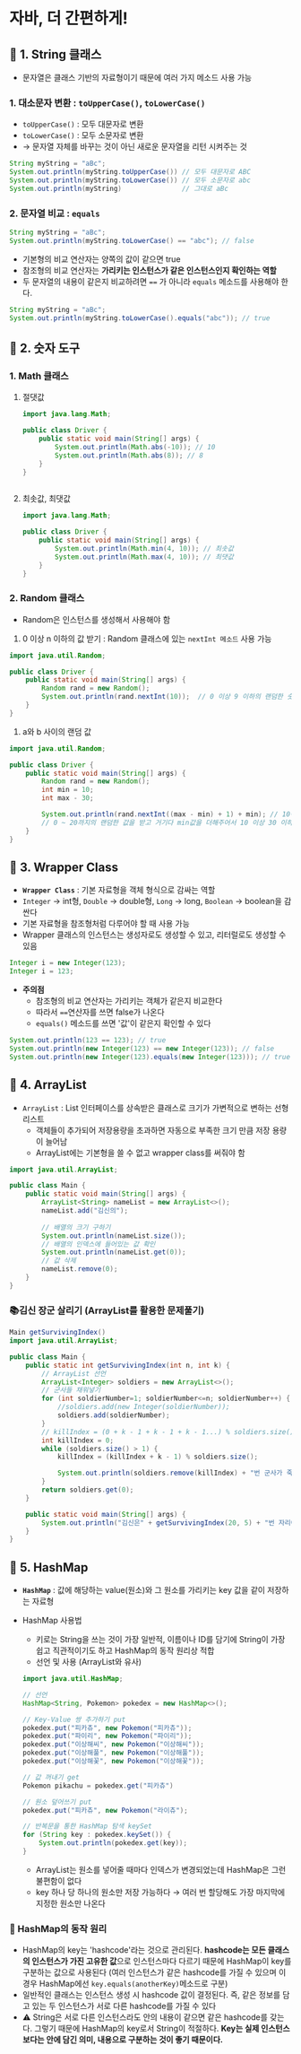 # 자바, 더 간편하게!

## 📌 1. String 클래스

- 문자열은 클래스 기반의 자료형이기 때문에 여러 가지 메소드 사용 가능

### 1. 대소문자 변환 : `toUpperCase()`, `toLowerCase()`

- `toUpperCase()` : 모두 대문자로 변환
- `toLowerCase()` : 모두  소문자로 변환
- → 문자열 자체를 바꾸는 것이 아닌 새로운 문자열을 리턴 시켜주는 것

```java
String myString = "aBc";
System.out.println(myString.toUpperCase()) // 모두 대문자로 ABC
System.out.println(myString.toLowerCase()) // 모두 소문자로 abc
System.out.println(myString)               // 그대로 aBc
```

 

### 2. 문자열 비교 : `equals`

```java
String myString = "aBc";
System.out.println(myString.toLowerCase() == "abc"); // false
```

- 기본형의 비교 연산자는 양쪽의 값이 같으면 true
- 참조형의 비교 연산자는 **가리키는 인스턴스가 같은 인스턴스인지 확인하는 역할**
- 두 문자열의 내용이 같은지 비교하려면 `==` 가 아니라 `equals` 메소드를 사용해야 한다.

```java
String myString = "aBc";
System.out.println(myString.toLowerCase().equals("abc")); // true
```

## 📌 2.  숫자 도구

### 1. Math 클래스

1. 절댓값
   
    ```java
    import java.lang.Math;
    
    public class Driver {
    	public static void main(String[] args) {
    		System.out.println(Math.abs(-10)); // 10
    		System.out.println(Math.abs(8)); // 8
    	}
    }
    	
    ```
    
2. 최솟값, 최댓값
   
    ```java
    import java.lang.Math;
    
    public class Driver {
    	public static void main(String[] args) {
    		System.out.println(Math.min(4, 10)); // 최솟값
    		System.out.println(Math.max(4, 10)); // 최댓값
    	}
    }
    ```
    

### 2. Random 클래스

- Random은 인스턴스를 생성해서 사용해야 함
1. 0 이상 n 이하의 값 받기 :  Random 클래스에 있는 `nextInt 메소드` 사용 가능

```java
import java.util.Random;

public class Driver {
	public static void main(String[] args) {
		Random rand = new Random();
		System.out.println(rand.nextInt(10));  // 0 이상 9 이하의 랜덤한 숫자 출력하기
	}
}
```

1. a와  b 사이의 랜덤 값

```java
import java.util.Random;

public class Driver {
	public static void main(String[] args) {
		Random rand = new Random();
		int min = 10;
		int max - 30;

		System.out.println(rand.nextInt((max - min) + 1) + min); // 10이상 30이하의 랜덤 값
		// 0 ~ 20까지의 랜덤한 값을 받고 거기다 min값을 더해주어서 10 이상 30 이하가 나오게 함
	}
}
```

## 📌 3. Wrapper Class

- **`Wrapper Class`** : 기본 자료형을 객체 형식으로 감싸는 역할
- `Integer` → int형, `Double` → double형, `Long` → long, `Boolean` → boolean을 감싼다
- 기본 자료형을 참조형처럼 다루어야 할 때 사용 가능
- Wrapper 클래스의 인스턴스는 생성자로도 생성할 수 있고, 리터럴로도 생성할 수 있음

```java
Integer i = new Integer(123);
Integer i = 123; 
```

- **주의점**
    - 참조형의 비교 연산자는 가리키는 객체가 같은지 비교한다
    - 따라서 `==`연산자를 쓰면 false가 나온다
    - `equals()` 메소드를 쓰면 '값'이 같은지 확인할 수 있다

```java
System.out.println(123 == 123); // true
System.out.println(new Integer(123) == new Integer(123)); // false
System.out.println(new Integer(123).equals(new Integer(123))); // true
```

## 📌 4. ArrayList

- `ArrayList` : List 인터페이스를 상속받은 클래스로 크기가 가변적으로 변하는 선형리스트
    - 객체들이 추가되어 저장용량을 초과하면 자동으로 부족한 크기 만큼 저장 용량이 늘어남
    - ArrayList에는 기본형을 쓸 수 없고 wrapper class를 써줘야 함

```java
import java.util.ArrayList;

public class Main {
	public static void main(String[] args) {
		ArrayList<String> nameList = new ArrayList<>();
		nameList.add("김신의");
		
		// 배열의 크기 구하기
		System.out.println(nameList.size());
		// 배열의 인덱스에 들어있는 값 확인 
		System.out.println(nameList.get(0));
		// 값 삭제
		nameList.remove(0);
	}
}
```

### 📚김신 장군 살리기 (ArrayList를 활용한 문제풀기)

```java
Main getSurvivingIndex()
import java.util.ArrayList;

public class Main {
	public static int getSurvivingIndex(int n, int k) {
		// ArrayList 선언
		ArrayList<Integer> soldiers = new ArrayList<>();
		// 군사들 채워넣기
		for (int soldierNumber=1; soldierNumber<=n; soldierNumber++) {
			//soldiers.add(new Integer(soldierNumber));
			soldiers.add(soldierNumber);
		}
		// killIndex = (0 + k - 1 + k - 1 + k - 1...) % soldiers.size()
		int killIndex = 0;
		while (soldiers.size() > 1) {
			killIndex = (killIndex + k - 1) % soldiers.size();

			System.out.println(soldiers.remove(killIndex) + "번 군사가 죽습니다.");
		}
		return soldiers.get(0);
	}

	public static void main(String[] args) {
		System.out.println("김신은" + getSurvivingIndex(20, 5) + "번 자리에 서있으면 됩니다.");
	}
}
```

## 📌 5. HashMap

- **`HashMap`** : 값에 해당하는 value(원소)와 그 원소를 가리키는 key 값을 같이 저장하는 자료형

- HashMap 사용법

    - 키로는 String을 쓰는 것이 가장 일반적, 이름이나 ID를 담기에 String이 가장 쉽고 직관적이기도 하고 HashMap의 동작 원리상 적합
    - 선언 및 사용 (ArrayList와 유사)

    ```java
    import java.util.HashMap;
    
    // 선언
    HashMap<String, Pokemon> pokedex = new HashMap<>();
    
    // Key-Value 쌍 추가하기 put
    pokedex.put("피카츄", new Pokemon("피카츄"));
    pokedex.put("파이리", new Pokemon("파이리"));
    pokedex.put("이상해씨", new Pokemon("이상해씨"));
    pokedex.put("이상해풀", new Pokemon("이상해풀"));
    pokedex.put("이상해꽃", new Pokemon("이상해꽃"));
    
    // 값 꺼내기 get
    Pokemon pikachu = pokedex.get("피카츄")
    
    // 원소 덮어쓰기 put
    pokedex.put("피카츄", new Pokemon("라이츄");
    
    // 반복문을 통한 HashMap 탐색 keySet
    for (String key : pokedex.keySet()) {
        System.out.println(pokedex.get(key));
    }
    ```

    - ArrayList는 원소를 넣어줄 때마다 인덱스가 변경되었는데 HashMap은 그런 불편함이 없다
    - key 하나 당 하나의 원소만 저장 가능하다 → 여러 번 할당해도 가장 마지막에 지정한 원소만 나온다

### 📕 HashMap의 동작 원리

- HashMap의 key는 'hashcode'라는 것으로 관리된다.  **hashcode는 모든 클래스의 인스턴스가 가진 고유한 값**으로 인스턴스마다 다르기 때문에 HashMap이 key를 구분하는 값으로 사용된다 (여러 인스턴스가 같은 hashcode를 가질 수 있으며 이 경우 HashMap에선 `key.equals(anotherKey)`메소드로 구분)
- 일반적인 클래스는 인스턴스 생성 시 hashcode 값이 결정된다. 즉, 같은 정보를 담고 있는 두 인스턴스가 서로 다른 hashcode를 가질 수 있다
- ⚠️ String은 서로 다른 인스턴스라도 안의 내용이 같으면 같은 hashcode를 갖는다. 그렇기 때문에 HashMap의 key로서 String이 적절하다. **Key는 실제 인스턴스 보다는 안에 담긴 의미, 내용으로 구분하는 것이 좋기 때문이다.**
